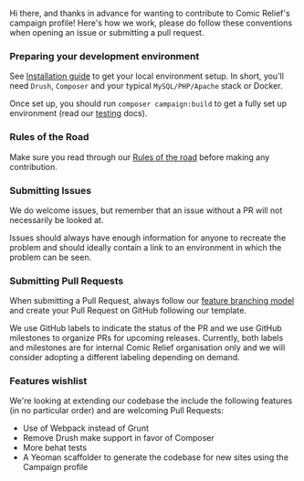 Hi there, and thanks in advance for wanting to contribute to Comic Relief's campaign profile! Here's how we work, please do follow these conventions when opening an issue or submitting a pull request.

### Preparing your development environment

See [Installation guide](docs/install.md) to get your local environment setup. In short, you'll need `Drush`, `Composer` and your typical `MySQL/PHP/Apache` stack or Docker.

Once set up, you should run `composer campaign:build` to get a fully set up environment (read our [testing](docs/testing.md) docs).

### Rules of the Road

Make sure you read through our [Rules of the road](docs/rules_of_the_road.md) before making any contribution.

### Submitting Issues

We do welcome issues, but remember that an issue without a PR will not necessarily be looked at.

Issues should always have enough information for anyone to recreate the problem and should ideally contain a link to an environment in which the problem can be seen. 

### Submitting Pull Requests

When submitting a Pull Request, always follow our [feature branching model](docs/feature-branching.md) and create your Pull Request on GitHub following our template.

We use GitHub labels to indicate the status of the PR and we use GitHub milestones to organize PRs for upcoming releases. Currently, both labels and milestones are for internal Comic Relief organisation only and we will consider adopting a different labeling depending on demand.

### Features wishlist

We're looking at extending our codebase the include the following features (in no particular order) and are welcoming Pull Requests:

* Use of Webpack instead of Grunt
* Remove Drush make support in favor of Composer
* More behat tests
* A Yeoman scaffolder to generate the codebase for new sites using the Campaign profile
